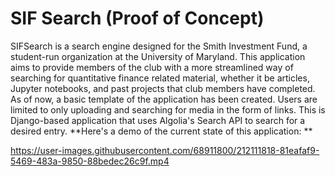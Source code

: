 # SIF Search (Proof of Concept)
SIFSearch is a search engine designed for the Smith Investment Fund, a student-run organization at the University of Maryland. This application aims to provide members of the club with a more streamlined way of searching for quantitative finance related material, whether it be articles, Jupyter notebooks, and past projects that club members have completed.
As of now, a basic template of the application has been created. Users are limited to only uploading and searching for media in the form of links. This is Django-based application that uses Algolia's Search API to search for a desired entry.
**Here's a demo of the current state of this application: **

https://user-images.githubusercontent.com/68911800/212111818-81eafaf9-5469-483a-9850-88bedec26c9f.mp4

